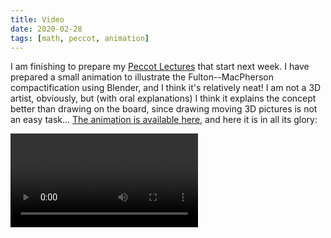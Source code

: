 ```yaml
---
title: Video
date: 2020-02-28
tags: [math, peccot, animation]
---
```


I am finishing to prepare my [Peccot Lectures](/class/peccot) that start next week.
I have prepared a small animation to illustrate the Fulton--MacPherson compactification using Blender, and I think it's relatively neat!
I am not a 3D artist, obviously, but (with oral explanations) I think it explains the concept better than drawing on the board, since drawing moving 3D pictures is not an easy task...
[The animation is available here](./animation.mp4), and here it is in all its glory:


<div class="aspect-w-16 aspect-h-9">
    <video controls>
        <source src="./animation.mp4" type="video/mp4" />
    </video>
</div>
